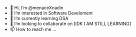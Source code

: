 - 👋 Hi, I’m @menaceXnadin
- 👀 I’m interested in Software Develoment
- 🌱 I’m currently learning DSA
- 💞️ I’m looking to collaborate on [IDK I AM STILL LEARNING]
- 📫 How to reach me ...

<!---
menaceXnadin/menaceXnadin is a ✨ special ✨ repository because its `README.md` (this file) appears on your GitHub profile.
You can click the Preview link to take a look at your changes.
--->
